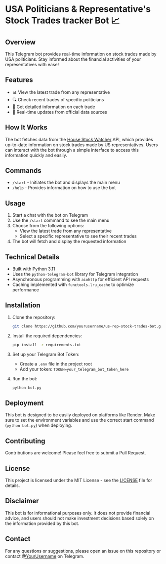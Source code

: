 # USA Politicians & Representative's Stock Trades tracker Bot 📈

## Overview

This Telegram bot provides real-time information on stock trades made by USA politicians. Stay informed about the financial activities of your representatives with ease!

## Features

- 📊 View the latest trade from any representative
- 🔍 Check recent trades of specific politicians
- 💼 Get detailed information on each trade
- 🚀 Real-time updates from official data sources

## How It Works

The bot fetches data from the [House Stock Watcher](https://house-stock-watcher-data.s3-us-west-2.amazonaws.com/data/all_transactions.json) API, which provides up-to-date information on stock trades made by US representatives. Users can interact with the bot through a simple interface to access this information quickly and easily.

## Commands

- `/start` - Initiates the bot and displays the main menu
- `/help` - Provides information on how to use the bot

## Usage

1. Start a chat with the bot on Telegram
2. Use the `/start` command to see the main menu
3. Choose from the following options:
   - View the latest trade from any representative
   - Select a specific representative to see their recent trades
4. The bot will fetch and display the requested information

## Technical Details

- Built with Python 3.11
- Uses the `python-telegram-bot` library for Telegram integration
- Asynchronous programming with `aiohttp` for efficient API requests
- Caching implemented with `functools.lru_cache` to optimize performance

## Installation

1. Clone the repository:
   ```bash
   git clone https://github.com/yourusername/us-rep-stock-trades-bot.git
   ```

2. Install the required dependencies:
   ```bash
   pip install -r requirements.txt
   ```

3. Set up your Telegram Bot Token:
   - Create a `.env` file in the project root
   - Add your token: `TOKEN=your_telegram_bot_token_here`

4. Run the bot:
   ```bash
   python bot.py
   ```

## Deployment

This bot is designed to be easily deployed on platforms like Render. Make sure to set the environment variables and use the correct start command (`python bot.py`) when deploying.

## Contributing

Contributions are welcome! Please feel free to submit a Pull Request.

## License

This project is licensed under the MIT License - see the [LICENSE](LICENSE) file for details.

## Disclaimer

This bot is for informational purposes only. It does not provide financial advice, and users should not make investment decisions based solely on the information provided by this bot.

## Contact

For any questions or suggestions, please open an issue on this repository or contact [@YourUsername](https://t.me/YourUsername) on Telegram.
